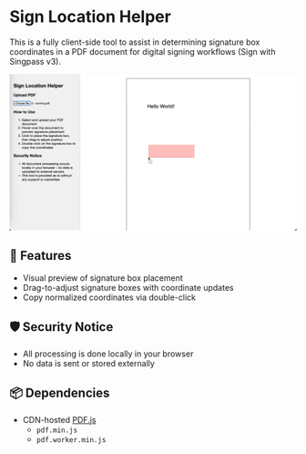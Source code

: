 # Sign Location Helper
This is a fully client-side tool to assist in determining signature box coordinates in a PDF document for digital signing workflows (Sign with Singpass v3).

![User Manual](manual.gif)



## 🧩 Features
- Visual preview of signature box placement
- Drag-to-adjust signature boxes with coordinate updates
- Copy normalized coordinates via double-click

## 🛡️ Security Notice
- All processing is done locally in your browser
- No data is sent or stored externally

## 📦 Dependencies
- CDN-hosted [PDF.js](https://cdnjs.com/libraries/pdf.js)
  - `pdf.min.js`
  - `pdf.worker.min.js`
  
